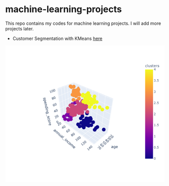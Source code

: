 # machine-learning-projects
This repo contains my codes for machine learning projects. I will add more projects later.

* Customer Segmentation with KMeans [here](https://github.com/amirli21/machine-learning-projects)

![clusters](https://github.com/amirli21/machine-learning-projects/blob/main/Customer%20Segmentation%20with%20KMeans/images/clusters.png)
